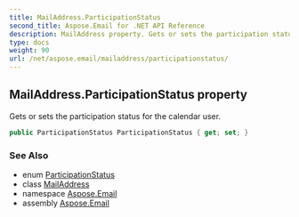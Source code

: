 ```yaml
---
title: MailAddress.ParticipationStatus
second_title: Aspose.Email for .NET API Reference
description: MailAddress property. Gets or sets the participation status for the calendar user
type: docs
weight: 90
url: /net/aspose.email/mailaddress/participationstatus/
---
```

## MailAddress.ParticipationStatus property

Gets or sets the participation status for the calendar user.

```csharp
public ParticipationStatus ParticipationStatus { get; set; }
```

### See Also

* enum [ParticipationStatus](../../participationstatus/)
* class [MailAddress](../)
* namespace [Aspose.Email](../../mailaddress/)
* assembly [Aspose.Email](../../../)


